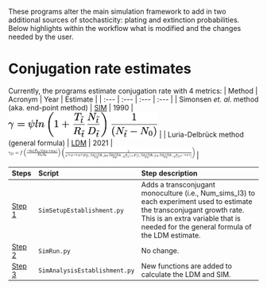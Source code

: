 These programs alter the main simulation framework to add in two additional sources of stochasticity: plating and extinction probabilities. Below highlights within the workflow what is modified and the changes needed by the user. 

# Conjugation rate estimates
Currently, the programs estimate conjugation rate with 4 metrics: 
| Method | Acronym | Year  | Estimate |
| :--- | :--- | :---  | :--- |
| Simonsen _et. al._ method <br>(aka. end-point method) | [SIM](https://doi.org/10.1099/00221287-136-11-2319) | 1990 | <img width="300" src="https://github.com/livkosterlitz/LDM/blob/main/Simulations/Images/SIM/SIM.png"> |
| Luria-Delbrück method <br>(general formula) | [LDM](https://doi.org/10.1101/2021.01.06.425583) | 2021 | <img  width="375" src="https://github.com/livkosterlitz/LDM/blob/main/Simulations/Images/LDM_general/LDM_general.png"> |



|Steps| Script |Step description|
| :--- | :--- | :--- |
| [Step 1](#Step-1) | `SimSetupEstablishment.py` | Adds a transconjugant monoculture (i.e., Num_sims_I3) to each experiment used to estimate the transconjugant growth rate. This is an extra variable that is needed for the general formula of the LDM estimate. |
| [Step 2](#Step-2) | `SimRun.py` | No change. |
| [Step 3](#Step-3) | `SimAnalysisEstablishment.py` | New functions are added to calculate the LDM and SIM.  |
